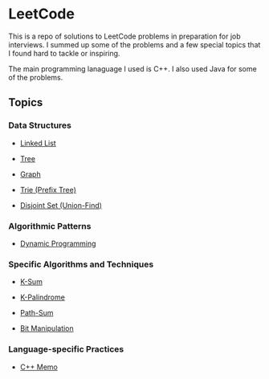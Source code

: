 # LeetCode

This is a repo of solutions to LeetCode problems in preparation for job interviews. I summed up some of the problems and a few special topics that I found hard to tackle or inspiring.

The main programming lanaguage I used is C++. I also used Java for some of the problems.

## Topics

### Data Structures

* [Linked List](Topics/Linked%20List.md)

* [Tree](Topics/Tree.md)

* [Graph](Topics/Graph.md)

* [Trie (Prefix Tree)](Topics/Trie.md)

* [Disjoint Set (Union-Find)](Topics/Disjoint%20Set.md)

### Algorithmic Patterns

* [Dynamic Programming](Topics/Dynamic%20Programming.md)

### Specific Algorithms and Techniques

* [K-Sum](Topics/K-Sum.md)

* [K-Palindrome](Topics/K-Palindrome.md)

* [Path-Sum](Topics/Path-Sum.md)

* [Bit Manipulation](Topics/Bit%20Manipulation.md)

### Language-specific Practices

* [C++ Memo](Topics/C++%20Memo.md)
